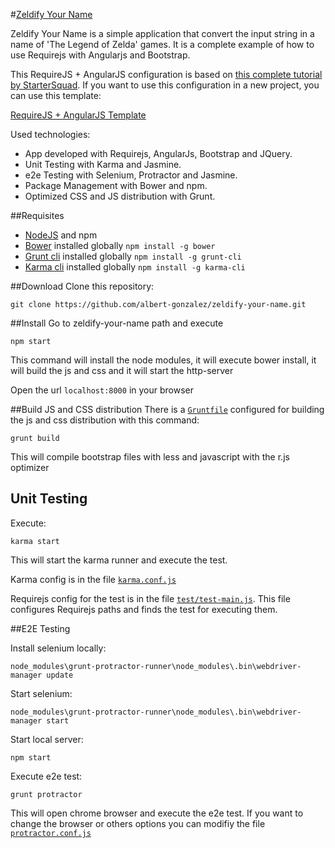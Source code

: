 #[Zeldify Your Name](http://albert-gonzalez.github.io/zeldify-your-name)

Zeldify Your Name is a simple application that convert the input string in a name of 'The Legend of Zelda' games. It is a complete example of how to use Requirejs with Angularjs and Bootstrap.

This RequireJS + AngularJS configuration is based on [this complete tutorial by StarterSquad](https://www.startersquad.com/blog/angularjs-requirejs/). If you want to use this configuration in a new project, you can use this template:

[RequireJS + AngularJS Template](https://github.com/albert-gonzalez/requirejs-angularjs-template)

Used technologies:
* App developed with Requirejs, AngularJs, Bootstrap and JQuery.
* Unit Testing with Karma and Jasmine.
* e2e Testing with Selenium, Protractor and Jasmine.
* Package Management with Bower and npm.
* Optimized CSS and JS distribution with Grunt.

##Requisites
* [NodeJS](http://nodejs.org/) and npm
* [Bower](https://github.com/bower/bower) installed globally `npm install -g bower`
* [Grunt cli](https://github.com/gruntjs/grunt-cli) installed globally `npm install -g grunt-cli`
* [Karma cli](https://github.com/karma-runner/karma) installed globally `npm install -g karma-cli`

##Download
Clone this repository:

`git clone https://github.com/albert-gonzalez/zeldify-your-name.git`

##Install
Go to zeldify-your-name path and execute

`npm start`

This command will install the node modules, it will execute bower install, it will build the js and css and it will start the http-server

Open the url `localhost:8000` in your browser

##Build JS and CSS distribution
There is a [`Gruntfile`](https://github.com/albert-gonzalez/zeldify-your-name/blob/master/Gruntfile.js) configured for building the js and css distribution with this command:

`grunt build`

This will compile bootstrap files with less and javascript with the r.js optimizer

## Unit Testing

Execute:

`karma start`

This will start the karma runner and execute the test.

Karma config is in the file [`karma.conf.js`](https://github.com/albert-gonzalez/zeldify-your-name/blob/master/karma.conf.js)

Requirejs config for the test is in the file [`test/test-main.js`](https://github.com/albert-gonzalez/zeldify-your-name/blob/master/test/test-main.js). This file configures Requirejs paths and finds the test for executing them.

##E2E Testing

Install selenium locally:

`node_modules\grunt-protractor-runner\node_modules\.bin\webdriver-manager update`

Start selenium:

`node_modules\grunt-protractor-runner\node_modules\.bin\webdriver-manager start`

Start local server:

`npm start`

Execute e2e test:

`grunt protractor`

This will open chrome browser and execute the e2e test. If you want to change the browser or others options you can modifiy the file [`protractor.conf.js`](https://github.com/albert-gonzalez/zeldify-your-name/blob/master/protractor.conf.js)
